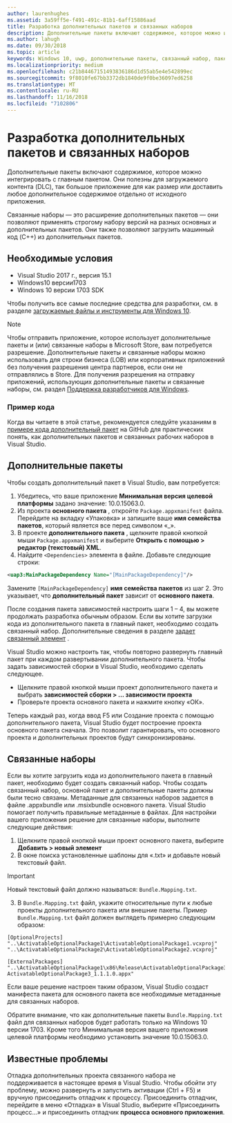 ```yaml
---
author: laurenhughes
ms.assetid: 3a59ff5e-f491-491c-81b1-6aff15886aad
title: Разработка дополнительных пакетов и связанных наборов
description: Дополнительные пакеты включают содержимое, которое можно интегрировать с главным пакетом. Они полезны для загружаемого контента (DLC), так как позволяют поделить большое приложение при наличии ограничений на размер или доставить любое дополнительное содержимое отдельно от исходного приложения.
ms.author: lahugh
ms.date: 09/30/2018
ms.topic: article
keywords: Windows 10, uwp, дополнительные пакеты, связанный набор, пакет расширения, visual studio
ms.localizationpriority: medium
ms.openlocfilehash: c21b84467151493836186d1d55ab5e4e542899ec
ms.sourcegitcommit: 9f8010fe67bb3372db1840de9f0be36097ed6258
ms.translationtype: MT
ms.contentlocale: ru-RU
ms.lasthandoff: 11/16/2018
ms.locfileid: "7102806"
---
```

# <a name="optional-packages-and-related-set-authoring"></a>Разработка дополнительных пакетов и связанных наборов
Дополнительные пакеты включают содержимое, которое можно интегрировать с главным пакетом. Они полезны для загружаемого контента (DLC), так большое приложение для как размер или доставить любое дополнительное содержимое отдельно от исходного приложения.

Связанные наборы — это расширение дополнительных пакетов — они позволяют применять строгому набору версий на разных основных и дополнительных пакетов. Они также позволяют загрузить машинный код (C++) из дополнительных пакетов. 

## <a name="prerequisites"></a>Необходимые условия

- Visual Studio 2017 г., версия 15.1
- Windows10 версии1703
- Windows 10 версии 1703 SDK

Чтобы получить все самые последние средства для разработки, см. в разделе [загружаемые файлы и инструменты для Windows 10](https://developer.microsoft.com/windows/downloads).

> [!NOTE]
> Чтобы отправить приложение, которое использует дополнительные пакеты и (или) связанные наборы в Microsoft Store, вам потребуется разрешение. Дополнительные пакеты и связанные наборы можно использовать для строки бизнеса (LOB) или корпоративных приложений без получения разрешения центра партнеров, если они не отправлялись в Store. Для получения разрешения на отправку приложений, использующих дополнительные пакеты и связанные наборы, см. раздел [Поддержка разработчиков для Windows](https://developer.microsoft.com/windows/support).

### <a name="code-sample"></a>Пример кода
Когда вы читаете в этой статье, рекомендуется следуйте указаниям в [примере кода дополнительный пакет](https://github.com/AppInstaller/OptionalPackageSample) на GitHub для практических понять, как дополнительных пакетов и связанных рабочих наборов в Visual Studio.

## <a name="optional-packages"></a>Дополнительные пакеты
Чтобы создать дополнительный пакет в Visual Studio, вам потребуется:
1. Убедитесь, что ваше приложение **Минимальная версия целевой платформы** задано значение: 10.0.15063.0.
2. Из проекта **основного пакета** , откройте `Package.appxmanifest` файла. Перейдите на вкладку «Упаковка» и запишите ваше **имя семейства пакетов**, который является все перед символом «_».
3. В проекте **дополнительного пакета** , щелкните правой кнопкой мыши `Package.appxmanifest` и выберите **Открыть с помощью > редактор (текстовый) XML**.
4. Найдите `<Dependencies>` элемента в файле. Добавьте следующие строки:

```XML
<uap3:MainPackageDependency Name="[MainPackageDependency]"/>
```

Замените `[MainPackageDependency]` **имя семейства пакетов** из шаг 2. Это указывает, что **дополнительный пакет** зависит от **основного пакета**.

После создания пакета зависимостей настроить шаги 1 – 4, вы можете продолжать разработка обычным образом. Если вы хотите загрузки кода из дополнительного пакета в главный пакет, необходимо создать связанный набор. Дополнительные сведения в разделе [задает связанный элемент](#related_sets) .

Visual Studio можно настроить так, чтобы повторно развернуть главный пакет при каждом развертывании дополнительного пакета. Чтобы задать зависимостей сборки в Visual Studio, необходимо сделать следующее.

- Щелкните правой кнопкой мыши проект дополнительного пакета и выбрать **зависимостей сборки > … зависимости проекта**
- Проверьте проекта основного пакета и нажмите кнопку «ОК». 

Теперь каждый раз, когда ввод F5 или Создание проекта с помощью дополнительного пакета, Visual Studio будет построение проекта основного пакета сначала. Это позволит гарантировать, что основного проекта и дополнительных проектов будут синхронизированы.

## Связанные наборы<a name="related_sets"></a>

Если вы хотите загрузить кода из дополнительного пакета в главный пакет, необходимо будет создать связанный набор. Чтобы создать связанный набор, основной пакет и дополнительные пакеты должны были тесно связаны. Метаданные для связанных наборов задается в файле .appxbundle или .msixbundle основного пакета. Visual Studio помогает получить правильные метаданные в файлах. Для настройки вашего приложения решение для связанные наборы, выполните следующие действия:

1. Щелкните правой кнопкой мыши проект основного пакета, выберите **Добавить > новый элемент**
2. В окне поиска установленные шаблоны для «.txt» и добавьте новый текстовый файл.
> [!IMPORTANT]
> Новый текстовый файл должно называться: `Bundle.Mapping.txt`.
3. В `Bundle.Mapping.txt` файл, укажите относительные пути к любые проекты дополнительного пакета или внешние пакеты. Пример `Bundle.Mapping.txt` файл должен выглядеть примерно следующим образом:

```syntax
[OptionalProjects]
"..\ActivatableOptionalPackage1\ActivatableOptionalPackage1.vcxproj"
"..\ActivatableOptionalPackage2\ActivatableOptionalPackage2.vcxproj"

[ExternalPackages]
"..\ActivatableOptionalPackage1\x86\Release\ActivatableOptionalPackage3_1.1.1.0\ ActivatableOptionalPackage3_1.1.1.0.appx"
```

Если ваше решение настроен таким образом, Visual Studio создаст манифеста пакета для основного пакета все необходимые метаданные для связанных наборов. 

Обратите внимание, что как дополнительные пакеты `Bundle.Mapping.txt` файл для связанных наборов будет работать только на Windows 10 версии 1703. Кроме того Минимальная версия вашего приложения целевой платформы необходимо установить значение 10.0.15063.0.

## Известные проблемы<a name="known_issues"></a>

Отладка дополнительных проекта связанного набора не поддерживается в настоящее время в Visual Studio. Чтобы обойти эту проблему, можно развернуть и запустить активации (Ctrl + F5) и вручную присоединить отладчик к процессу. Присоединить отладчик, перейдите в меню «Отладка» в Visual Studio, выберите «Присоединить процесс...» и присоединить отладчик **процесса основного приложения**.